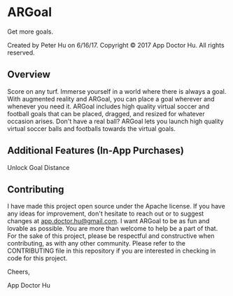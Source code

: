 # ARGoal

Get more goals.

Created by Peter Hu on 6/16/17.
Copyright © 2017 App Doctor Hu. All rights reserved.

## Overview

Score on any turf. Immerse yourself in a world where there is always a goal. 
With augmented reality and ARGoal, you can place a goal wherever and whenever you need it. 
ARGoal includes high quality virtual soccer and football goals that can be placed, dragged, and resized for whatever occasion arises.
Don't have a real ball? ARGoal lets you launch high quality virtual soccer balls and footballs towards the virtual goals. 

## Additional Features (In-App Purchases)

Unlock Goal Distance 

## Contributing

I have made this project open source under the Apache license. 
If you have any ideas for improvement, don't hesitate to reach out or to suggest changes at app.doctor.hu@gmail.com. 
I want ARGoal to be as fun and lovable as possible. You are more than welcome to help be a part of that.
For the sake of this project, please be respectful and constructive when contributing, as with any other community.
Please refer to the CONTRIBUTING file in this repository if you are interested in checking in code for this project.

Cheers,

App Doctor Hu

